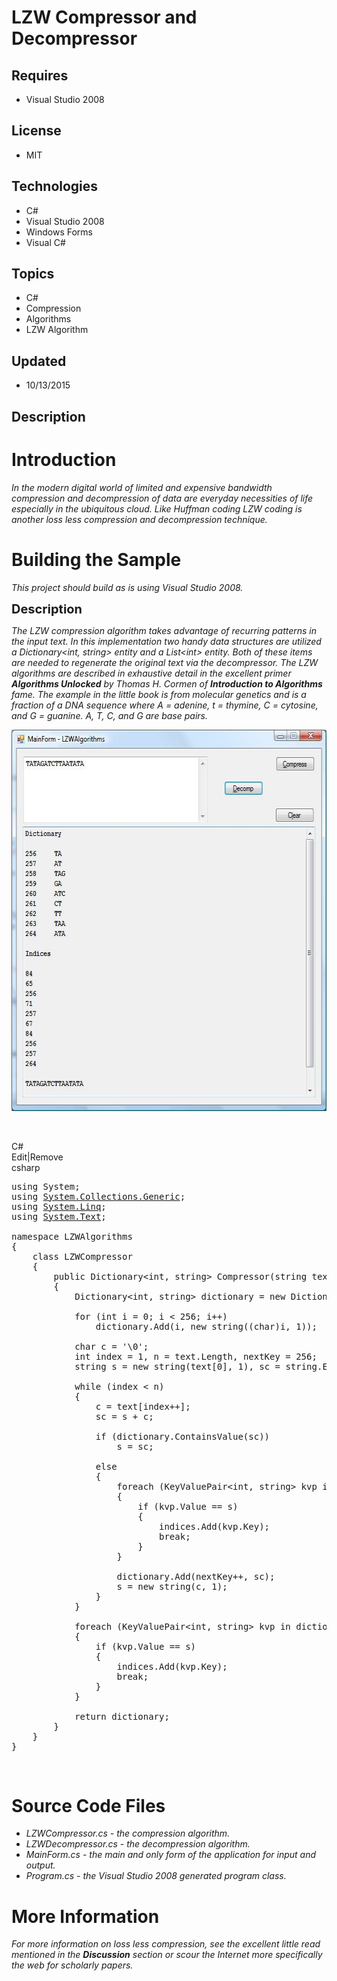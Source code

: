 # LZW Compressor and Decompressor
## Requires
- Visual Studio 2008
## License
- MIT
## Technologies
- C#
- Visual Studio 2008
- Windows Forms
- Visual C#
## Topics
- C#
- Compression
- Algorithms
- LZW Algorithm
## Updated
- 10/13/2015
## Description

<h1>Introduction</h1>
<p><em>In the modern digital world of limited and expensive bandwidth compression and decompression of data are everyday necessities of life especially in the ubiquitous cloud. Like Huffman coding LZW coding is another loss less compression and decompression
 technique.<br>
</em></p>
<h1><span>Building the Sample</span></h1>
<p><em>This project should build as is using Visual Studio 2008.<br>
</em></p>
<p><span style="font-size:20px; font-weight:bold">Description</span></p>
<p><em>The LZW compression algorithm takes advantage of recurring patterns in the input text. In this implementation two handy data structures are utilized a Dictionary&lt;int, string&gt; entity and a List&lt;int&gt; entity. Both of these items are needed to
 regenerate the original text via the decompressor. The LZW algorithms are described in exhaustive detail in the excellent primer
<strong>Algorithms Unlocked</strong> by Thomas H. Cormen of <strong>Introduction to Algorithms</strong> fame. The example in the little book is from molecular genetics and is a fraction of a DNA sequence where A = adenine, t = thymine, C = cytosine, and G =
 guanine. A, T, C, and G are base pairs.<br>
</em></p>
<p><em><img id="143613" src="143613-lzw.jpg" alt="" width="610" height="610"></em></p>
<p>&nbsp;</p>
<div class="scriptcode">
<div class="pluginEditHolder" pluginCommand="mceScriptCode">
<div class="title"><span>C#</span></div>
<div class="pluginLinkHolder"><span class="pluginEditHolderLink">Edit</span>|<span class="pluginRemoveHolderLink">Remove</span></div>
<span class="hidden">csharp</span>

<div class="preview">
<pre class="csharp"><span class="cs__keyword">using</span>&nbsp;System;&nbsp;
<span class="cs__keyword">using</span>&nbsp;<a class="libraryLink" href="https://msdn.microsoft.com/en-US/library/System.Collections.Generic.aspx" target="_blank" title="Auto generated link to System.Collections.Generic">System.Collections.Generic</a>;&nbsp;
<span class="cs__keyword">using</span>&nbsp;<a class="libraryLink" href="https://msdn.microsoft.com/en-US/library/System.Linq.aspx" target="_blank" title="Auto generated link to System.Linq">System.Linq</a>;&nbsp;
<span class="cs__keyword">using</span>&nbsp;<a class="libraryLink" href="https://msdn.microsoft.com/en-US/library/System.Text.aspx" target="_blank" title="Auto generated link to System.Text">System.Text</a>;&nbsp;
&nbsp;
<span class="cs__keyword">namespace</span>&nbsp;LZWAlgorithms&nbsp;
{&nbsp;
&nbsp;&nbsp;&nbsp;&nbsp;<span class="cs__keyword">class</span>&nbsp;LZWCompressor&nbsp;
&nbsp;&nbsp;&nbsp;&nbsp;{&nbsp;
&nbsp;&nbsp;&nbsp;&nbsp;&nbsp;&nbsp;&nbsp;&nbsp;<span class="cs__keyword">public</span>&nbsp;Dictionary&lt;<span class="cs__keyword">int</span>,&nbsp;<span class="cs__keyword">string</span>&gt;&nbsp;Compressor(<span class="cs__keyword">string</span>&nbsp;text,&nbsp;<span class="cs__keyword">ref</span>&nbsp;List&lt;<span class="cs__keyword">int</span>&gt;&nbsp;indices)&nbsp;
&nbsp;&nbsp;&nbsp;&nbsp;&nbsp;&nbsp;&nbsp;&nbsp;{&nbsp;
&nbsp;&nbsp;&nbsp;&nbsp;&nbsp;&nbsp;&nbsp;&nbsp;&nbsp;&nbsp;&nbsp;&nbsp;Dictionary&lt;<span class="cs__keyword">int</span>,&nbsp;<span class="cs__keyword">string</span>&gt;&nbsp;dictionary&nbsp;=&nbsp;<span class="cs__keyword">new</span>&nbsp;Dictionary&lt;<span class="cs__keyword">int</span>,&nbsp;<span class="cs__keyword">string</span>&gt;();&nbsp;
&nbsp;
&nbsp;&nbsp;&nbsp;&nbsp;&nbsp;&nbsp;&nbsp;&nbsp;&nbsp;&nbsp;&nbsp;&nbsp;<span class="cs__keyword">for</span>&nbsp;(<span class="cs__keyword">int</span>&nbsp;i&nbsp;=&nbsp;<span class="cs__number">0</span>;&nbsp;i&nbsp;&lt;&nbsp;<span class="cs__number">256</span>;&nbsp;i&#43;&#43;)&nbsp;
&nbsp;&nbsp;&nbsp;&nbsp;&nbsp;&nbsp;&nbsp;&nbsp;&nbsp;&nbsp;&nbsp;&nbsp;&nbsp;&nbsp;&nbsp;&nbsp;dictionary.Add(i,&nbsp;<span class="cs__keyword">new</span>&nbsp;<span class="cs__keyword">string</span>((<span class="cs__keyword">char</span>)i,&nbsp;<span class="cs__number">1</span>));&nbsp;
&nbsp;
&nbsp;&nbsp;&nbsp;&nbsp;&nbsp;&nbsp;&nbsp;&nbsp;&nbsp;&nbsp;&nbsp;&nbsp;<span class="cs__keyword">char</span>&nbsp;c&nbsp;=&nbsp;<span class="cs__string">'\0'</span>;&nbsp;
&nbsp;&nbsp;&nbsp;&nbsp;&nbsp;&nbsp;&nbsp;&nbsp;&nbsp;&nbsp;&nbsp;&nbsp;<span class="cs__keyword">int</span>&nbsp;index&nbsp;=&nbsp;<span class="cs__number">1</span>,&nbsp;n&nbsp;=&nbsp;text.Length,&nbsp;nextKey&nbsp;=&nbsp;<span class="cs__number">256</span>;&nbsp;
&nbsp;&nbsp;&nbsp;&nbsp;&nbsp;&nbsp;&nbsp;&nbsp;&nbsp;&nbsp;&nbsp;&nbsp;<span class="cs__keyword">string</span>&nbsp;s&nbsp;=&nbsp;<span class="cs__keyword">new</span>&nbsp;<span class="cs__keyword">string</span>(text[<span class="cs__number">0</span>],&nbsp;<span class="cs__number">1</span>),&nbsp;sc&nbsp;=&nbsp;<span class="cs__keyword">string</span>.Empty;&nbsp;
&nbsp;
&nbsp;&nbsp;&nbsp;&nbsp;&nbsp;&nbsp;&nbsp;&nbsp;&nbsp;&nbsp;&nbsp;&nbsp;<span class="cs__keyword">while</span>&nbsp;(index&nbsp;&lt;&nbsp;n)&nbsp;
&nbsp;&nbsp;&nbsp;&nbsp;&nbsp;&nbsp;&nbsp;&nbsp;&nbsp;&nbsp;&nbsp;&nbsp;{&nbsp;
&nbsp;&nbsp;&nbsp;&nbsp;&nbsp;&nbsp;&nbsp;&nbsp;&nbsp;&nbsp;&nbsp;&nbsp;&nbsp;&nbsp;&nbsp;&nbsp;c&nbsp;=&nbsp;text[index&#43;&#43;];&nbsp;
&nbsp;&nbsp;&nbsp;&nbsp;&nbsp;&nbsp;&nbsp;&nbsp;&nbsp;&nbsp;&nbsp;&nbsp;&nbsp;&nbsp;&nbsp;&nbsp;sc&nbsp;=&nbsp;s&nbsp;&#43;&nbsp;c;&nbsp;
&nbsp;
&nbsp;&nbsp;&nbsp;&nbsp;&nbsp;&nbsp;&nbsp;&nbsp;&nbsp;&nbsp;&nbsp;&nbsp;&nbsp;&nbsp;&nbsp;&nbsp;<span class="cs__keyword">if</span>&nbsp;(dictionary.ContainsValue(sc))&nbsp;
&nbsp;&nbsp;&nbsp;&nbsp;&nbsp;&nbsp;&nbsp;&nbsp;&nbsp;&nbsp;&nbsp;&nbsp;&nbsp;&nbsp;&nbsp;&nbsp;&nbsp;&nbsp;&nbsp;&nbsp;s&nbsp;=&nbsp;sc;&nbsp;
&nbsp;
&nbsp;&nbsp;&nbsp;&nbsp;&nbsp;&nbsp;&nbsp;&nbsp;&nbsp;&nbsp;&nbsp;&nbsp;&nbsp;&nbsp;&nbsp;&nbsp;<span class="cs__keyword">else</span>&nbsp;
&nbsp;&nbsp;&nbsp;&nbsp;&nbsp;&nbsp;&nbsp;&nbsp;&nbsp;&nbsp;&nbsp;&nbsp;&nbsp;&nbsp;&nbsp;&nbsp;{&nbsp;
&nbsp;&nbsp;&nbsp;&nbsp;&nbsp;&nbsp;&nbsp;&nbsp;&nbsp;&nbsp;&nbsp;&nbsp;&nbsp;&nbsp;&nbsp;&nbsp;&nbsp;&nbsp;&nbsp;&nbsp;<span class="cs__keyword">foreach</span>&nbsp;(KeyValuePair&lt;<span class="cs__keyword">int</span>,&nbsp;<span class="cs__keyword">string</span>&gt;&nbsp;kvp&nbsp;<span class="cs__keyword">in</span>&nbsp;dictionary)&nbsp;
&nbsp;&nbsp;&nbsp;&nbsp;&nbsp;&nbsp;&nbsp;&nbsp;&nbsp;&nbsp;&nbsp;&nbsp;&nbsp;&nbsp;&nbsp;&nbsp;&nbsp;&nbsp;&nbsp;&nbsp;{&nbsp;
&nbsp;&nbsp;&nbsp;&nbsp;&nbsp;&nbsp;&nbsp;&nbsp;&nbsp;&nbsp;&nbsp;&nbsp;&nbsp;&nbsp;&nbsp;&nbsp;&nbsp;&nbsp;&nbsp;&nbsp;&nbsp;&nbsp;&nbsp;&nbsp;<span class="cs__keyword">if</span>&nbsp;(kvp.Value&nbsp;==&nbsp;s)&nbsp;
&nbsp;&nbsp;&nbsp;&nbsp;&nbsp;&nbsp;&nbsp;&nbsp;&nbsp;&nbsp;&nbsp;&nbsp;&nbsp;&nbsp;&nbsp;&nbsp;&nbsp;&nbsp;&nbsp;&nbsp;&nbsp;&nbsp;&nbsp;&nbsp;{&nbsp;
&nbsp;&nbsp;&nbsp;&nbsp;&nbsp;&nbsp;&nbsp;&nbsp;&nbsp;&nbsp;&nbsp;&nbsp;&nbsp;&nbsp;&nbsp;&nbsp;&nbsp;&nbsp;&nbsp;&nbsp;&nbsp;&nbsp;&nbsp;&nbsp;&nbsp;&nbsp;&nbsp;&nbsp;indices.Add(kvp.Key);&nbsp;
&nbsp;&nbsp;&nbsp;&nbsp;&nbsp;&nbsp;&nbsp;&nbsp;&nbsp;&nbsp;&nbsp;&nbsp;&nbsp;&nbsp;&nbsp;&nbsp;&nbsp;&nbsp;&nbsp;&nbsp;&nbsp;&nbsp;&nbsp;&nbsp;&nbsp;&nbsp;&nbsp;&nbsp;<span class="cs__keyword">break</span>;&nbsp;
&nbsp;&nbsp;&nbsp;&nbsp;&nbsp;&nbsp;&nbsp;&nbsp;&nbsp;&nbsp;&nbsp;&nbsp;&nbsp;&nbsp;&nbsp;&nbsp;&nbsp;&nbsp;&nbsp;&nbsp;&nbsp;&nbsp;&nbsp;&nbsp;}&nbsp;
&nbsp;&nbsp;&nbsp;&nbsp;&nbsp;&nbsp;&nbsp;&nbsp;&nbsp;&nbsp;&nbsp;&nbsp;&nbsp;&nbsp;&nbsp;&nbsp;&nbsp;&nbsp;&nbsp;&nbsp;}&nbsp;
&nbsp;
&nbsp;&nbsp;&nbsp;&nbsp;&nbsp;&nbsp;&nbsp;&nbsp;&nbsp;&nbsp;&nbsp;&nbsp;&nbsp;&nbsp;&nbsp;&nbsp;&nbsp;&nbsp;&nbsp;&nbsp;dictionary.Add(nextKey&#43;&#43;,&nbsp;sc);&nbsp;
&nbsp;&nbsp;&nbsp;&nbsp;&nbsp;&nbsp;&nbsp;&nbsp;&nbsp;&nbsp;&nbsp;&nbsp;&nbsp;&nbsp;&nbsp;&nbsp;&nbsp;&nbsp;&nbsp;&nbsp;s&nbsp;=&nbsp;<span class="cs__keyword">new</span>&nbsp;<span class="cs__keyword">string</span>(c,&nbsp;<span class="cs__number">1</span>);&nbsp;
&nbsp;&nbsp;&nbsp;&nbsp;&nbsp;&nbsp;&nbsp;&nbsp;&nbsp;&nbsp;&nbsp;&nbsp;&nbsp;&nbsp;&nbsp;&nbsp;}&nbsp;
&nbsp;&nbsp;&nbsp;&nbsp;&nbsp;&nbsp;&nbsp;&nbsp;&nbsp;&nbsp;&nbsp;&nbsp;}&nbsp;
&nbsp;
&nbsp;&nbsp;&nbsp;&nbsp;&nbsp;&nbsp;&nbsp;&nbsp;&nbsp;&nbsp;&nbsp;&nbsp;<span class="cs__keyword">foreach</span>&nbsp;(KeyValuePair&lt;<span class="cs__keyword">int</span>,&nbsp;<span class="cs__keyword">string</span>&gt;&nbsp;kvp&nbsp;<span class="cs__keyword">in</span>&nbsp;dictionary)&nbsp;
&nbsp;&nbsp;&nbsp;&nbsp;&nbsp;&nbsp;&nbsp;&nbsp;&nbsp;&nbsp;&nbsp;&nbsp;{&nbsp;
&nbsp;&nbsp;&nbsp;&nbsp;&nbsp;&nbsp;&nbsp;&nbsp;&nbsp;&nbsp;&nbsp;&nbsp;&nbsp;&nbsp;&nbsp;&nbsp;<span class="cs__keyword">if</span>&nbsp;(kvp.Value&nbsp;==&nbsp;s)&nbsp;
&nbsp;&nbsp;&nbsp;&nbsp;&nbsp;&nbsp;&nbsp;&nbsp;&nbsp;&nbsp;&nbsp;&nbsp;&nbsp;&nbsp;&nbsp;&nbsp;{&nbsp;
&nbsp;&nbsp;&nbsp;&nbsp;&nbsp;&nbsp;&nbsp;&nbsp;&nbsp;&nbsp;&nbsp;&nbsp;&nbsp;&nbsp;&nbsp;&nbsp;&nbsp;&nbsp;&nbsp;&nbsp;indices.Add(kvp.Key);&nbsp;
&nbsp;&nbsp;&nbsp;&nbsp;&nbsp;&nbsp;&nbsp;&nbsp;&nbsp;&nbsp;&nbsp;&nbsp;&nbsp;&nbsp;&nbsp;&nbsp;&nbsp;&nbsp;&nbsp;&nbsp;<span class="cs__keyword">break</span>;&nbsp;
&nbsp;&nbsp;&nbsp;&nbsp;&nbsp;&nbsp;&nbsp;&nbsp;&nbsp;&nbsp;&nbsp;&nbsp;&nbsp;&nbsp;&nbsp;&nbsp;}&nbsp;
&nbsp;&nbsp;&nbsp;&nbsp;&nbsp;&nbsp;&nbsp;&nbsp;&nbsp;&nbsp;&nbsp;&nbsp;}&nbsp;
&nbsp;
&nbsp;&nbsp;&nbsp;&nbsp;&nbsp;&nbsp;&nbsp;&nbsp;&nbsp;&nbsp;&nbsp;&nbsp;<span class="cs__keyword">return</span>&nbsp;dictionary;&nbsp;
&nbsp;&nbsp;&nbsp;&nbsp;&nbsp;&nbsp;&nbsp;&nbsp;}&nbsp;
&nbsp;&nbsp;&nbsp;&nbsp;}&nbsp;
}</pre>
</div>
</div>
</div>
<div class="endscriptcode">&nbsp;</div>
<h1><span>Source Code Files</span></h1>
<ul>
<li><em>LZWCompressor.cs - the compression algorithm.</em> </li><li><em><em>LZWDecompressor.cs - the decompression algorithm.</em></em> </li><li><em>MainForm.cs - the main and only form of the application for input and output.</em>
</li><li><em>Program.cs - the Visual Studio 2008 generated program class.</em> </li></ul>
<h1>More Information</h1>
<p><em>For more information on loss less compression, see the excellent little read mentioned in the
<strong>Discussion</strong> section or scour the Internet more specifically the web for scholarly papers.<br>
</em></p>
